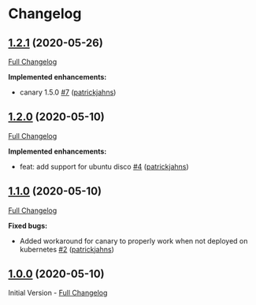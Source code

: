 # Changelog

## [1.2.1](https://github.com/patrickjahns/ansible-role-loki-canary/tree/1.2.1) (2020-05-26)

[Full Changelog](https://github.com/patrickjahns/ansible-role-loki-canary/compare/1.2.0...1.2.1)

**Implemented enhancements:**

- canary 1.5.0 [\#7](https://github.com/patrickjahns/ansible-role-loki-canary/pull/7) ([patrickjahns](https://github.com/patrickjahns))

## [1.2.0](https://github.com/patrickjahns/ansible-role-loki-canary/tree/1.2.0) (2020-05-10)

[Full Changelog](https://github.com/patrickjahns/ansible-role-loki-canary/compare/1.1.0...1.2.0)

**Implemented enhancements:**

- feat: add support for ubuntu disco [\#4](https://github.com/patrickjahns/ansible-role-loki-canary/pull/4) ([patrickjahns](https://github.com/patrickjahns))

## [1.1.0](https://github.com/patrickjahns/ansible-role-loki-canary/tree/1.1.0) (2020-05-10)

[Full Changelog](https://github.com/patrickjahns/ansible-role-loki-canary/compare/1.0.0...1.1.0)

**Fixed bugs:**

- Added workaround for canary to properly work when not deployed on kubernetes [\#2](https://github.com/patrickjahns/ansible-role-loki-canary/pull/2) ([patrickjahns](https://github.com/patrickjahns))

## [1.0.0](https://github.com/patrickjahns/ansible-role-loki-canary/tree/1.0.0) (2020-05-10)

Initial Version - [Full Changelog](https://github.com/patrickjahns/ansible-role-loki-canary/compare/80e88a140301a3b26c7c6a4c79395753c2755132...1.0.0)
